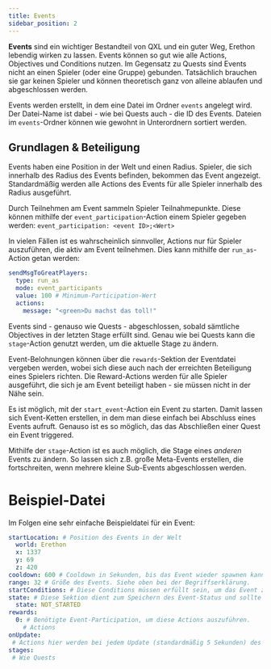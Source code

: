 ```yaml
---
title: Events
sidebar_position: 2
---
```

**Events** sind ein wichtiger Bestandteil von QXL und ein guter Weg, Erethon lebendig wirken zu lassen. Events können so gut wie alle Actions, Objectives und Conditions nutzen. Im Gegensatz zu Quests sind Events nicht an einen Spieler (oder eine Gruppe) gebunden. Tatsächlich brauchen sie gar keinen Spieler und können theoretisch ganz von alleine ablaufen und abgeschlossen werden.

Events werden erstellt, in dem eine Datei im Ordner `events` angelegt wird. Der Datei-Name ist dabei - wie bei Quests auch - die ID des Events. Dateien im `events`-Ordner können wie gewohnt in Unterordnern sortiert werden.

## Grundlagen & Beteiligung
Events haben eine Position in der Welt und einen Radius. Spieler, die sich innerhalb des Radius des Events befinden, bekommen das Event angezeigt. Standardmäßig werden alle Actions des Events für alle Spieler innerhalb des Radius ausgeführt.

Durch Teilnehmen am Event sammeln Spieler Teilnahmepunkte. Diese können mithilfe der ``event_participation``-Action einem Spieler gegeben werden:
`event_participation: <event ID>;<Wert>`

In vielen Fällen ist es wahrscheinlich sinnvoller, Actions nur für Spieler auszuführen, die aktiv am Event teilnehmen. Dies kann mithilfe der ``run_as``-Action getan werden:
```yaml
sendMsgToGreatPlayers:
  type: run_as
  mode: event_participants
  value: 100 # Minimum-Participation-Wert
  actions:
    message: "<green>Du machst das toll!"
```
Events sind - genauso wie Quests - abgeschlossen, sobald sämtliche Objectives in der letzten Stage erfüllt sind. Genau wie bei Quests kann die `stage`-Action genutzt werden, um die aktuelle Stage zu ändern. 

Event-Belohnungen können über die ``rewards``-Sektion der Eventdatei vergeben werden, wobei sich diese auch nach der erreichten Beteiligung eines Spielers richten. Die Reward-Actions werden für alle Spieler ausgeführt, die sich je am Event beteiligt haben - sie müssen nicht in der Nähe sein. 

Es ist möglich, mit der ``start_event``-Action ein Event zu starten. Damit lassen sich Event-Ketten erstellen, in dem man diese einfach bei Abschluss eines Events aufruft. Genauso ist es so möglich, das das Abschließen einer Quest ein Event triggered. 

Mithilfe der ``stage``-Action ist es auch möglich, die Stage eines *anderen* Events zu ändern. So lassen sich z.B. große Meta-Events erstellen, die fortschreiten, wenn mehrere kleine Sub-Events abgeschlossen werden.

# Beispiel-Datei

Im Folgen eine sehr einfache Beispieldatei für ein Event:
```yaml
startLocation: # Position des Events in der Welt
  world: Erethon
  x: 1337
  y: 69
  z: 420
cooldown: 600 # Cooldown in Sekunden, bis das Event wieder spawnen kann. 
range: 32 # Größe des Events. Siehe oben bei der Begriffserklärung.
startConditions: # Diese Conditions müssen erfüllt sein, um das Event zu starten.
state: # Diese Sektion dient zum Speichern des Event-Status und sollte nicht geändert werden.
  state: NOT_STARTED
rewards:
  0: # Benötigte Event-Participation, um diese Actions auszuführen.
    # Actions
onUpdate:
 # Actions hier werden bei jedem Update (standardmäßig 5 Sekunden) des Events ausgeführt.
stages:
 # Wie Quests
```
